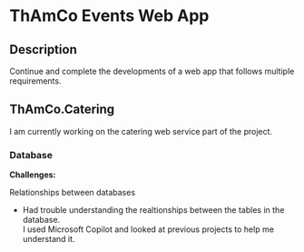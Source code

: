 # ThAmCo Events Web App

## Description

Continue and complete the developments of a web app that follows multiple requirements.

## ThAmCo.Catering

I am currently working on the catering web service part of the project.  

### Database

**Challenges:**  
  
Relationships between databases  
- Had trouble understanding the realtionships between the tables in the database.  
I used Microsoft Copilot and looked at previous projects to help me understand it.  

